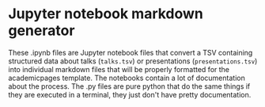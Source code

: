 # Jupyter notebook markdown generator

These .ipynb files are Jupyter notebook files that convert a TSV containing
structured data about talks (`talks.tsv`) or presentations (`presentations.tsv`)
into individual markdown files that will be properly formatted for the
academicpages template. The notebooks contain a lot of documentation about the
process. The .py files are pure python that do the same things if they are
executed in a terminal, they just don't have pretty documentation.

